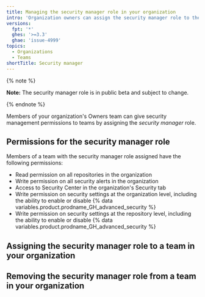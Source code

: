 ```yaml
---
title: Managing the security manager role in your organization
intro: 'Organization owners can assign the security manager role to the organization''s security teams to give them the level of access they need.'
versions:
  fpt: '*'
  ghes: '>=3.3'
  ghae: 'issue-4999'
topics:
  - Organizations
  - Teams
shortTitle: Security manager
---
```


{% note %}

**Note:** The security manager role is in public beta and subject to change.

{% endnote %}

Members of your organization's Owners team can give security management permissions to teams by assigning the *security manager* role. 

## Permissions for the security manager role

Members of a team with the security manager role assigned have the following permissions:

- Read permission on all repositories in the organization
- Write permission on all security alerts in the organization
- Access to Security Center in the organization's Security tab
- Write permission on security settings at the organization level, including the ability to enable or disable {% data variables.product.prodname_GH_advanced_security %}
- Write permission on security settings at the repository level, including the ability to enable or disable {% data variables.product.prodname_GH_advanced_security %}


## Assigning the security manager role to a team in your organization
<!--Include info on Manage access UI which will show that security team has access to the repository. Also include details about how it doesn't overwrite any existing permissions. -->


## Removing the security manager role from a team in your organization

<!-- Include info on the consequences of reverting, needing to remove the read role manually from any repositories the team shouldn't have access to -->
